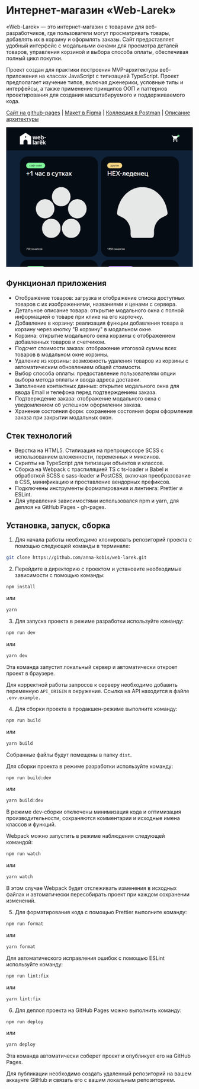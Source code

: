 # Интернет-магазин «Web-Larek»

«Web-Larek» — это интернет-магазин с товарами для веб-разработчиков, где пользователи могут просматривать товары, добавлять их в корзину и оформлять заказы. Сайт предоставляет удобный интерфейс с модальными окнами для просмотра деталей товаров, управления корзиной и выбора способа оплаты, обеспечивая полный цикл покупки.

Проект создан для практики построения MVP-архитектуры веб-приложения на классах JavaScript с типизацией TypeScript. Проект предполагает изучение типов, включая дженерики, условные типы и интерфейсы, а также применение принципов ООП и паттернов проектирования для создания масштабируемого и поддерживаемого кода.

[Сайт на github-pages](https://anna-kobis.github.io/web-larek/) | [Макет в Figma](https://www.figma.com/design/50YEgxY8IYDYj7UQu7yChb/) | [Коллекция в Postman](https://larek-api.nomoreparties.co/weblarek.postman.json) | [Описание архитектуры](./docs/architecture/README.md)

![Скриншот сайта "Web-Larek"](./docs/page.png)

## Функционал приложения

- Отображение товаров: загрузка и отображение списка доступных товаров с их изображениями, названиями и ценами с сервера.
- Детальное описание товара: открытие модального окна с полной информацией о товаре при клике на его карточку.
- Добавление в корзину: реализация функции добавления товара в корзину через кнопку "В корзину" в модальном окне.
- Корзина: открытие модального окна корзины с отображением добавленных товаров и счетчиком.
- Подсчет стоимости заказа: отображение итоговой суммы всех товаров в модальном окне корзины.
- Удаление из корзины: возможность удаления товаров из корзины с автоматическим обновлением общей стоимости.
- Выбор способа оплаты: предоставление пользователям опции выбора метода оплаты и ввода адреса доставки.
- Заполнение контактных данных: открытие модального окна для ввода Email и телефона перед подтверждением заказа.
- Подтверждение заказа: отображение модального окна с уведомлением об успешном оформлении заказа.
- Хранение состояния форм: сохранение состояния форм оформления заказа при закрытии модальных окон.

## Стек технологий

- Верстка на HTML5. Стилизация на препроцессоре SCSS с использованием вложенности, переменных и миксинов.
- Скрипты на TypeScript для типизации объектов и классов.
- Сборка на Webpack с траспиляцией TS с ts-loader и Babel и обработкой SCSS с sass-loader и PostCSS, включая преобразование в CSS, минификацию и проставление вендорных префиксов.
- Подключены инструменты форматирования и линтинга: Prettier и ESLint.
- Для управления зависимостями использовался npm и yarn, для деплоя на GitHub Pages - gh-pages.

## Установка, запуск, сборка

1. Для начала работы необходимо клонировать репозиторий проекта с помощью следующей команды в терминале:

```bash
git clone https://github.com/anna-kobis/web-larek.git
```

2. Перейдите в директорию с проектом и установите необходимые зависимости с помощью команды:

```bash
npm install
```

или

```bash
yarn
```

3. Для запуска проекта в режиме разработки используйте команду:

```bash
npm run dev
```

или

```bash
yarn dev
```

Эта команда запустит локальный сервер и автоматически откроет проект в браузере.

Для корректной работы запросов к серверу необходимо добавить переменную `API_ORIGIN` в окружение. Ссылка на API находится в файле `.env.example.`

4. Для сборки проекта в продакшен-режиме выполните команду:

```bash
npm run build
```

или

```bash
yarn build
```

Собранные файлы будут помещены в папку `dist`.

Для сборки проекта в режиме разработки используйте команду:

```bash
npm run build:dev
```

или

```bash
yarn build:dev
```

В режиме dev-сборки отключены минимизация кода и оптимизация производительности, сохраняются комментарии и исходные имена классов и функций.

Webpack можно запустить в режиме наблюдения следующей командой:

```bash
npm run watch
```

или

```bash
yarn watch
```

В этом случае Webpack будет отслеживать изменения в исходных файлах и автоматически пересобирать проект при каждом сохранении изменений.

5. Для форматирования кода с помощью Prettier выполните команду:

```bash
npm run format
```

или

```bash
yarn format
```

Для автоматического исправления ошибок с помощью ESLint используйте команду:

```bash
npm run lint:fix
```

или

```bash
yarn lint:fix
```

6. Для деплоя проекта на GitHub Pages можно выполнить команду:

```bash
npm run deploy
```

или

```bash
yarn deploy
```

Эта команда автоматически соберет проект и опубликует его на GitHub Pages.

Для публикации необходимо создать удаленный репозиторий на вашем аккаунте GitHub и связать его с вашим локальным репозиторием.
